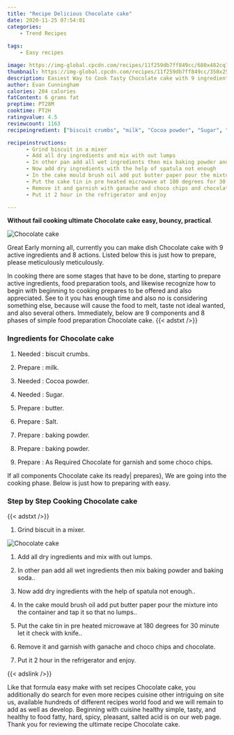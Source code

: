 ```yaml
---
title: "Recipe Delicious Chocolate cake"
date: 2020-11-25 07:54:01
categories:
    - Trend Recipes
    
tags:
    - Easy recipes

image: https://img-global.cpcdn.com/recipes/11f259db7ff849cc/680x482cq70/chocolate-cake-recipe-main-photo.jpg
thumbnail: https://img-global.cpcdn.com/recipes/11f259db7ff849cc/350x250cq70/chocolate-cake-recipe-main-photo.jpg
description: Easiest Way to Cook Tasty Chocolate cake with 9 ingredients and 8 stages of easy cooking.
author: Evan Cunningham
calories: 204 calories
fatContent: 6 grams fat
preptime: PT28M
cooktime: PT2H
ratingvalue: 4.5
reviewcount: 1163
recipeingredient: ["biscuit crumbs", "milk", "Cocoa powder", "Sugar", "butter", "Salt", "baking powder", "baking powder", "As Required Chocolate for garnish and some choco chips"]

recipeinstructions: 
      - Grind biscuit in a mixer 
      - Add all dry ingredients and mix with out lumps 
      - In other pan add all wet ingredients then mix baking powder and baking soda 
      - Now add dry ingredients with the help of spatula not enough 
      - In the cake mould brush oil add put butter paper pour the mixture into the container and tap it so that no lumps 
      - Put the cake tin in pre heated microwave at 180 degrees for 30 minute let it check with knife 
      - Remove it and garnish with ganache and choco chips and chocolate 
      - Put it 2 hour in the refrigerator and enjoy

---
```




**Without fail cooking ultimate Chocolate cake easy, bouncy, practical**. 


![Chocolate cake](https://img-global.cpcdn.com/recipes/11f259db7ff849cc/680x482cq70/chocolate-cake-recipe-main-photo.jpg "Chocolate cake")




Great Early morning all, currently you can make dish Chocolate cake with 9 active ingredients and 8 actions. Listed below this is just how to prepare, please meticulously meticulously.

In cooking there are some stages that have to be done, starting to prepare active ingredients, food preparation tools, and likewise recognize how to begin with beginning to cooking prepares to be offered and also appreciated. See to it you has enough time and also no is considering something else, because will cause the food to melt, taste not ideal wanted, and also several others. Immediately, below are 9 components and 8 phases of simple food preparation Chocolate cake.
{{< adstxt />}}

### Ingredients for Chocolate cake


1. Needed  : biscuit crumbs.

1. Prepare  : milk.

1. Needed  : Cocoa powder.

1. Needed  : Sugar.

1. Prepare  : butter.

1. Prepare  : Salt.

1. Prepare  : baking powder.

1. Prepare  : baking powder.

1. Prepare  : As Required Chocolate for garnish and some choco chips.



If all components Chocolate cake its ready| prepares}, We are going into the cooking phase. Below is just how to preparing with easy.

### Step by Step Cooking Chocolate cake

{{< adstxt />}}


1. Grind biscuit in a mixer.



![Chocolate cake](https://img-global.cpcdn.com/steps/631fd135466f6928/160x128cq70/chocolate-cake-recipe-step-1-photo.jpg" "Chocolate cake")



1. Add all dry ingredients and mix with out lumps.



1. In other pan add all wet ingredients then mix baking powder and baking soda..



1. Now add dry ingredients with the help of spatula not enough..



1. In the cake mould brush oil add put butter paper pour the mixture into the container and tap it so that no lumps..



1. Put the cake tin in pre heated microwave at 180 degrees for 30 minute let it check with knife..



1. Remove it and garnish with ganache and choco chips and chocolate.



1. Put it 2 hour in the refrigerator and enjoy.





{{< adslink />}}

Like that formula easy make with set recipes Chocolate cake, you additionally do search for even more recipes cuisine other intriguing on site us, available hundreds of different recipes world food and we will remain to add as well as develop. Beginning with cuisine healthy simple, tasty, and healthy to food fatty, hard, spicy, pleasant, salted acid is on our web page. Thank you for reviewing the ultimate recipe Chocolate cake.
